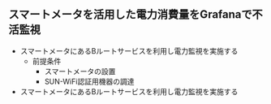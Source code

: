 ## スマートメータを活用した電力消費量をGrafanaで不活監視
*  スマートメータにあるBルートサービスを利用し電力監視を実施する
   *  前提条件
      *  スマートメータの設置
      *  SUN-WiFi認証用機器の調達
*  スマートメータにあるBルートサービスを利用し電力監視を実施する
